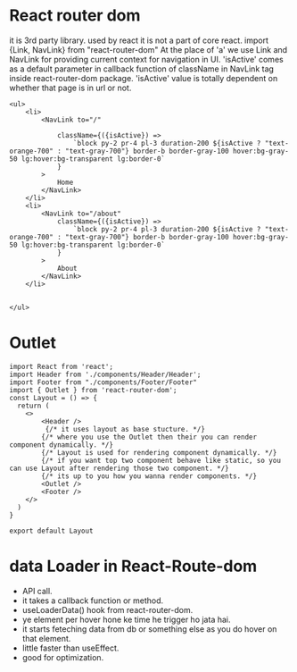 # React router dom
it is 3rd party library. used by react
it is not a part of core react.
import {Link, NavLink} from "react-router-dom"
At the place of 'a' we use Link and NavLink for providing current context for navigation in UI.
'isActive' comes as a default parameter in callback function of className in NavLink tag inside react-router-dom package. 
'isActive' value is totally dependent on whether that page is in url or not.

```React
<ul>
    <li>
        <NavLink to="/"
        
            className={({isActive}) =>
                `block py-2 pr-4 pl-3 duration-200 ${isActive ? "text-orange-700" : "text-gray-700"} border-b border-gray-100 hover:bg-gray-50 lg:hover:bg-transparent lg:border-0`
            }
        >
            Home
        </NavLink>
    </li>
    <li>
        <NavLink to="/about"
            className={({isActive}) =>
                `block py-2 pr-4 pl-3 duration-200 ${isActive ? "text-orange-700" : "text-gray-700"} border-b border-gray-100 hover:bg-gray-50 lg:hover:bg-transparent lg:border-0`
            }
        >
            About
        </NavLink>
    </li>
    
                            
</ul>
```

# Outlet
```React
import React from 'react';
import Header from './components/Header/Header';
import Footer from "./components/Footer/Footer"
import { Outlet } from 'react-router-dom';
const Layout = () => {
  return (
    <>
        <Header />
         {/* it uses layout as base stucture. */}
        {/* where you use the Outlet then their you can render component dynamically. */}
        {/* Layout is used for rendering component dynamically. */}
        {/* if you want top two component behave like static, so you can use Layout after rendering those two component. */}
        {/* its up to you how you wanna render components. */}
        <Outlet />
        <Footer />
    </>
  )
}

export default Layout
```

# data Loader in React-Route-dom
- API call.
- it takes a callback function or method.
- useLoaderData() hook from react-router-dom.
- ye element per hover hone ke time he trigger ho jata hai. 
- it starts feteching data from db or something else as you do hover on that element.
- little faster than useEffect.
- good for optimization.